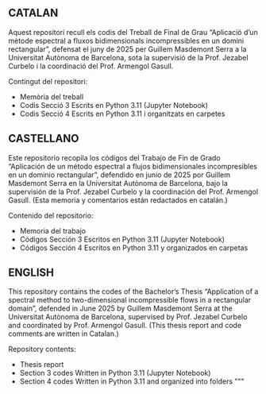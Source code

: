 CATALAN
------
Aquest repositori recull els codis del Treball de Final de Grau “Aplicació d’un mètode espectral a fluxos bidimensionals incompressibles en un domini rectangular”, defensat el juny de 2025 per Guillem Masdemont Serra a la Universitat Autònoma de Barcelona, sota la supervisió de la Prof. Jezabel Curbelo i la coordinació del Prof. Armengol Gasull.

Contingut del repositori:
- Memòria del treball
- Codis Secció 3
  Escrits en Python 3.11 (Jupyter Notebook)
- Codis Secció 4
  Escrits en Python 3.11 i organitzats en carpetes


CASTELLANO
----------
Este repositorio recopila los códigos del Trabajo de Fin de Grado “Aplicación de un método espectral a flujos bidimensionales incompresibles en un dominio rectangular”, defendido en junio de 2025 por Guillem Masdemont Serra en la Universitat Autònoma de Barcelona, bajo la supervisión de la Prof. Jezabel Curbelo y la coordinación del Prof. Armengol Gasull. (Esta memoria y comentarios están redactados en catalán.)

Contenido del repositorio:
- Memoria del trabajo
- Códigos Sección 3
  Escritos en Python 3.11 (Jupyter Notebook)
- Códigos Sección 4
  Escritos en Python 3.11 y organizados en carpetas


ENGLISH
-------
This repository contains the codes of the Bachelor’s Thesis “Application of a spectral method to two-dimensional incompressible flows in a rectangular domain”, defended in June 2025 by Guillem Masdemont Serra at the Universitat Autònoma de Barcelona, supervised by Prof. Jezabel Curbelo and coordinated by Prof. Armengol Gasull. (This thesis report and code comments are written in Catalan.)

Repository contents:
- Thesis report
- Section 3 codes
  Written in Python 3.11 (Jupyter Notebook)
- Section 4 codes
  Written in Python 3.11 and organized into folders
"""
